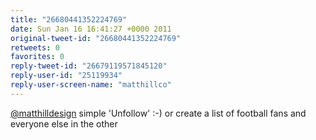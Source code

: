 ```yaml
---
title: "26680441352224769"
date: Sun Jan 16 16:41:27 +0000 2011
original-tweet-id: "26680441352224769"
retweets: 0
favorites: 0
reply-tweet-id: "26679119571845120"
reply-user-id: "25119934"
reply-user-screen-name: "matthillco"
---
```

<a href="https://twitter.com/matthilldesign">@matthilldesign</a> simple 'Unfollow' :-) or create a list of football fans and everyone else in the other
